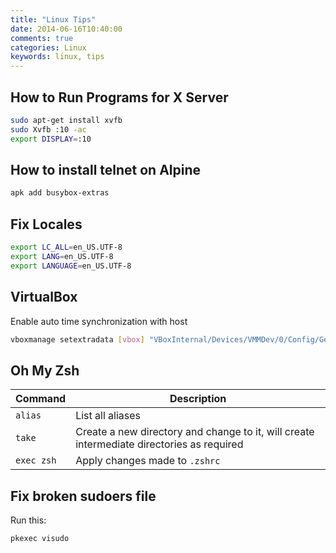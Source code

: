 ```yaml
---
title: "Linux Tips"
date: 2014-06-16T10:40:00
comments: true
categories: Linux
keywords: linux, tips
---
```


## How to Run Programs for X Server

```bash
sudo apt-get install xvfb
sudo Xvfb :10 -ac
export DISPLAY=:10
```

## How to install telnet on Alpine

```bash
apk add busybox-extras
```

## Fix Locales

```bash
export LC_ALL=en_US.UTF-8
export LANG=en_US.UTF-8
export LANGUAGE=en_US.UTF-8
```

## VirtualBox

Enable auto time synchronization with host

```bash
vboxmanage setextradata [vbox] "VBoxInternal/Devices/VMMDev/0/Config/GetHostTimeDisabled" "1"
```

## Oh My Zsh

| Command    | Description                                                                               |
| ---------- | ----------------------------------------------------------------------------------------- |
| `alias`    | List all aliases                                                                          |
| `take`     | Create a new directory and change to it, will create intermediate directories as required |
| `exec zsh` | Apply changes made to `.zshrc`                                                            |

## Fix broken sudoers file

Run this:

```bash
pkexec visudo
```
